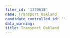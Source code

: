 ```yaml
---
filer_id: '1379618'
name: Transport Oakland
candidate_controlled_id: ''
data_warning: 
title: Transport Oakland
---
```

